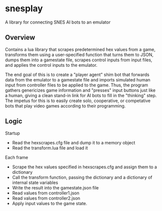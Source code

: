 # snesplay
A library for connecting SNES AI bots to an emulator

## Overview
Contains a lua library that scrapes predetermined hex values from a game, transforms them using a user-specified function that turns them to JSON, dumps them into a gamestate file, scrapes control inputs from input files, and applies the control inputs to the emulator.

The end goal of this is to create a "player agent" shim bot that forwards data from the emulator to a gamestate file and imports simulated human input from controller files to be applied to the game. Thus, the program gathers genericizes game information and "presses" input buttons just like a human, giving a clean stand-in link for AI bots to fill in the "thinking" step. The impetus for this is to easily create solo, cooperative, or competative bots that play video games according to their programming.

## Logic
Startup
* Read the hexscrapes.cfg file and dump it to a memory object
* Read the transform.lua file and load it

Each frame
* Scrape the hex values specified in hexscrapes.cfg and assign them to a dictionary
* Call the transform function, passing the dictionary and a dictionary of internal state variables
* Write the result into the gamestate.json file
* Read values from controller1.json
* Read values from controller2.json
* Apply input values to the game state.

